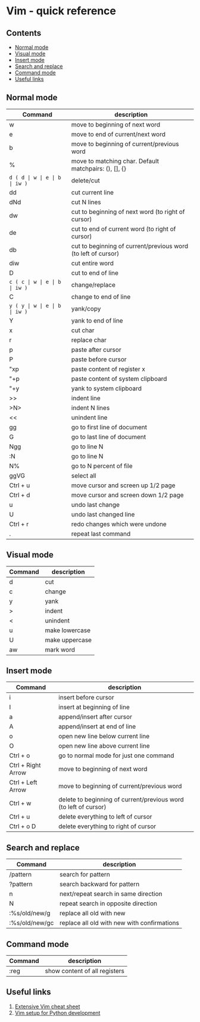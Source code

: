 # Vim - quick reference

## Contents
- [Normal mode](#normal-mode)
- [Visual mode](#visual-mode)
- [Insert mode](#insert-mode)
- [Search and replace](#search-and-replace)
- [Command mode](#command-mode)
- [Useful links](#useful-links)

## Normal mode
| Command | description |
| ------- | ----------- |
| w | move to beginning of next word |
| e | move to end of current/next word |
| b | move to beginning of current/previous word |
| % | move to matching char. Default matchpairs: (), [], {} |
| `d ( d \| w \| e \| b \| iw )` | delete/cut |
| dd | cut current line |
| dNd | cut N lines|
| dw | cut to beginning of next word (to right of cursor)|
| de | cut to end of current word (to right of cursor)|
| db | cut to beginning of current/previous word (to left of cursor)|
| diw | cut entire word |
| D | cut to end of line |
| `c ( c \| w \| e \| b \| iw )` | change/replace |
| C | change to end of line |
| `y ( y \| w \| e \| b \| iw )` | yank/copy |
| Y | yank to end of line |
| x | cut char |
| r | replace char |
| p | paste after cursor |
| P | paste before cursor |
| "xp | paste content of register x |
| "+p | paste content of system clipboard |
| "+y | yank to system clipboard |
| >> | indent line |
| >N> | indent N lines |
| << | unindent line
| gg | go to first line of document |
| G | go to last line of document |
| Ngg | go to line N |
| :N | go to line N |
| N% | go to N percent of file |
| ggVG | select all |
| Ctrl + u | move cursor and screen up 1/2 page |
| Ctrl + d | move cursor and screen down 1/2 page |
| u | undo last change |
| U | undo last changed line |
| Ctrl + r | redo changes which were undone |
| . | repeat last command |

## Visual mode
| Command | description |
| ------- | ----------- |
| d | cut |
| c | change |
| y | yank |
| > | indent |
| < | unindent |
| u | make lowercase |
| U | make uppercase |
| aw | mark word |

## Insert mode
| Command | description |
| ------- | ----------- |
| i | insert before cursor |
| I | insert at beginning of line |
| a | append/insert after cursor |
| A | append/insert at end of line |
| o | open new line below current line |
| O | open new line above current line |
| Ctrl + o | go to normal mode for just one command |
| Ctrl + Right Arrow | move to beginning of next word |
| Ctrl + Left Arrow | move to beginning of current/previous word |
| Ctrl + w | delete to beginning of current/previous word (to left of cursor) |
| Ctrl + u | delete everything to left of cursor |
| Ctrl + o D | delete everything to right of cursor |

## Search and replace
| Command | description |
| ------- | ----------- |
| /pattern | search for pattern |
| ?pattern | search backward for pattern |
| n | next/repeat search in same direction |
| N | repeat search in opposite direction |
| :%s/old/new/g | replace all old with new |
| :%s/old/new/gc | replace all old with new with confirmations |

## Command mode
| Command | description |
| ------- | ----------- |
| :reg | show content of all registers |

## Useful links
1. [Extensive Vim cheat sheet](https://vim.rtorr.com/)
2. [Vim setup for Python development](https://realpython.com/vim-and-python-a-match-made-in-heaven/)
